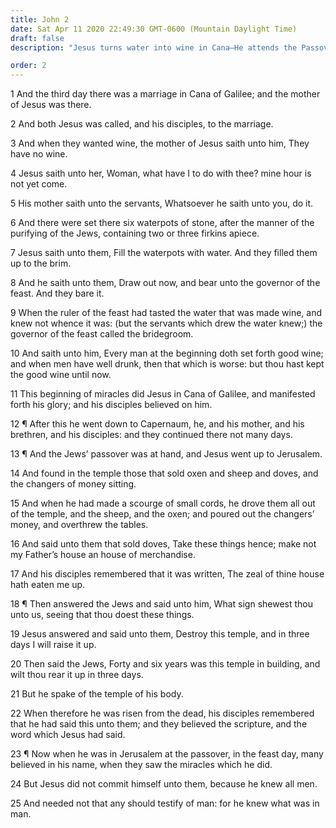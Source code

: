 ```yaml
---
title: John 2
date: Sat Apr 11 2020 22:49:30 GMT-0600 (Mountain Daylight Time)
draft: false
description: "Jesus turns water into wine in Cana—He attends the Passover, cleanses the temple, foretells His death and resurrection, and performs miracles."

order: 2
---
```

    
1 And the third day there was a marriage in Cana of Galilee; and the mother of Jesus was there.

2 And both Jesus was called, and his disciples, to the marriage.

3 And when they wanted wine, the mother of Jesus saith unto him, They have no wine.

4 Jesus saith unto her, Woman, what have I to do with thee? mine hour is not yet come.

5 His mother saith unto the servants, Whatsoever he saith unto you, do it.

6 And there were set there six waterpots of stone, after the manner of the purifying of the Jews, containing two or three firkins apiece.

7 Jesus saith unto them, Fill the waterpots with water. And they filled them up to the brim.

8 And he saith unto them, Draw out now, and bear unto the governor of the feast. And they bare it.

9 When the ruler of the feast had tasted the water that was made wine, and knew not whence it was: (but the servants which drew the water knew;) the governor of the feast called the bridegroom.

10 And saith unto him, Every man at the beginning doth set forth good wine; and when men have well drunk, then that which is worse: but thou hast kept the good wine until now.

11 This beginning of miracles did Jesus in Cana of Galilee, and manifested forth his glory; and his disciples believed on him.

12 ¶ After this he went down to Capernaum, he, and his mother, and his brethren, and his disciples: and they continued there not many days.

13 ¶ And the Jews’ passover was at hand, and Jesus went up to Jerusalem.

14 And found in the temple those that sold oxen and sheep and doves, and the changers of money sitting.

15 And when he had made a scourge of small cords, he drove them all out of the temple, and the sheep, and the oxen; and poured out the changers’ money, and overthrew the tables.

16 And said unto them that sold doves, Take these things hence; make not my Father’s house an house of merchandise.

17 And his disciples remembered that it was written, The zeal of thine house hath eaten me up.

18 ¶ Then answered the Jews and said unto him, What sign shewest thou unto us, seeing that thou doest these things.

19 Jesus answered and said unto them, Destroy this temple, and in three days I will raise it up.

20 Then said the Jews, Forty and six years was this temple in building, and wilt thou rear it up in three days.

21 But he spake of the temple of his body.

22 When therefore he was risen from the dead, his disciples remembered that he had said this unto them; and they believed the scripture, and the word which Jesus had said.

23 ¶ Now when he was in Jerusalem at the passover, in the feast day, many believed in his name, when they saw the miracles which he did.

24 But Jesus did not commit himself unto them, because he knew all men.

25 And needed not that any should testify of man: for he knew what was in man.
